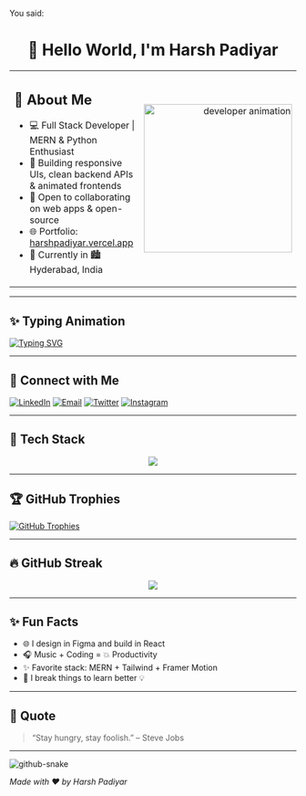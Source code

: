 






You said:
<h1 align="center">👋 Hello World, I'm Harsh Padiyar</h1>

<table>
  <tr>
    <td width="75%">
      <h2>🚀 About Me</h2>

- 💻 Full Stack Developer | MERN & Python Enthusiast  
- 🎯 Building responsive UIs, clean backend APIs & animated frontends  
- 🤝 Open to collaborating on web apps & open-source  
- 🌐 Portfolio: [harshpadiyar.vercel.app](https://hpadiyar.vercel.app)  
- 📍 Currently in 🏙️ Hyderabad, India  

</td>
<td align="right">
  <img src="https://cdn.dribbble.com/users/1162077/screenshots/3848914/programmer.gif" width="260" alt="developer animation">
</td>
  </tr>
</table>

---

## ✨ Typing Animation

[![Typing SVG](https://readme-typing-svg.herokuapp.com?font=Fira+Code&size=24&duration=4000&pause=1000&color=4A90E2&center=true&vCenter=true&width=600&lines=Hi%2C+I'm+Harsh+Padiyar;Full+Stack+Developer;React+%7C+Node+%7C+MongoDB)](https://git.io/typing-svg)

---

## 🔗 Connect with Me

[![LinkedIn](https://img.shields.io/badge/-LinkedIn-0A66C2?style=flat&logo=linkedin&logoColor=white)](https://www.linkedin.com/in/harsh-padiyar-b6ba46308)
[![Email](https://img.shields.io/badge/-Gmail-D14836?style=flat&logo=gmail&logoColor=white)](mailto:harshpadiyar10588@gmail.com)
[![Twitter](https://img.shields.io/badge/-Twitter-1DA1F2?style=flat&logo=twitter&logoColor=white)](https://x.com/HarshPadiyar4)
[![Instagram](https://img.shields.io/badge/-Instagram-E4405F?style=flat&logo=instagram&logoColor=white)](https://www.instagram.com/harsh_padiyar28)

---

## 🧠 Tech Stack

<p align="center">
  <img src="https://skillicons.dev/icons?i=html,css,js,react,nodejs,express,mongodb,mysql,python,bootstrap,tailwind,figma,git,github" />
</p>

---

## 🏆 GitHub Trophies

[![GitHub Trophies](https://github-profile-trophy.vercel.app/?username=H4rryC0d3&theme=onedark&margin-w=10&row=2&column=4)](https://github.com/H4rryC0d3)

---

## 🔥 GitHub Streak

<p align="center">
  <img src="https://github-readme-streak-stats.herokuapp.com?user=H4rryC0d3&theme=radical&hide_border=true" />
</p>

---

## ✨ Fun Facts

- 🌐 I design in Figma and build in React  
- 🎧 Music + Coding = 💥 Productivity  
- ✨ Favorite stack: MERN + Tailwind + Framer Motion  
- 🧩 I break things to learn better 💡

---

## 🌟 Quote

> “Stay hungry, stay foolish.” – Steve Jobs

---



<picture>
  <source media="(prefers-color-scheme: dark)" srcset="https://raw.githubusercontent.com/tobiasmeyhoefer/tobiasmeyhoefer/output/github-snake-dark.svg" />
  <source media="(prefers-color-scheme: light)" srcset="https://raw.githubusercontent.com/tobiasmeyhoefer/tobiasmeyhoefer/output/github-snake.svg" />
  <img alt="github-snake" src="https://raw.githubusercontent.com/tobiasmeyhoefer/tobiasmeyhoefer/output/github-snake.svg" />
</picture>

*Made with ❤️ by Harsh Padiyar*
